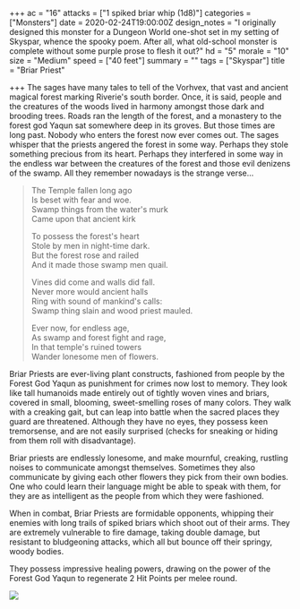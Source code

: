 +++
ac = "16"
attacks = ["1 spiked briar whip (1d8)"]
categories = ["Monsters"]
date = 2020-02-24T19:00:00Z
design_notes = "I originally designed this monster for a Dungeon World one-shot set in my setting of Skyspar, whence the spooky poem. After all, what old-school monster is complete without some purple prose to flesh it out?"
hd = "5"
morale = "10"
size = "Medium"
speed = ["40 feet"]
summary = ""
tags = ["Skyspar"]
title = "Briar Priest"

+++
The sages have many tales to tell of the Vorhvex, that vast and ancient magical forest marking Riverie's south border. Once, it is said, people and the creatures of the woods lived in harmony amongst those dark and brooding trees. Roads ran the length of the forest, and a monastery to the forest god Yaqun sat somewhere deep in its groves. But those times are long past. Nobody who enters the forest now ever comes out. The sages whisper that the priests angered the forest in some way. Perhaps they stole something precious from its heart. Perhaps they interfered in some way in the endless war between the creatures of the forest and those evil denizens of the swamp. All they remember nowadays is the strange verse...

> The Temple fallen long ago  
> Is beset with fear and woe.  
> Swamp things from the water's murk  
> Came upon that ancient kirk
>
> To possess the forest's heart  
> Stole by men in night-time dark.  
> But the forest rose and railed  
> And it made those swamp men quail.
>
> Vines did come and walls did fall.  
> Never more would ancient halls  
> Ring with sound of mankind's calls:  
> Swamp thing slain and wood priest mauled.
>
> Ever now, for endless age,  
> As swamp and forest fight and rage,  
> In that temple's ruined towers  
> Wander lonesome men of flowers.

Briar Priests are ever-living plant constructs, fashioned from people by the Forest God Yaqun as punishment for crimes now lost to memory. They look like tall humanoids made entirely out of tightly woven vines and briars, covered in small, blooming, sweet-smelling roses of many colors. They walk with a creaking gait, but can leap into battle when the sacred places they guard are threatened. Although they have no eyes, they possess keen tremorsense, and are not easily surprised (checks for sneaking or hiding from them roll with disadvantage).

Briar priests are endlessly lonesome, and make mournful, creaking, rustling noises to communicate amongst themselves. Sometimes they also communicate by giving each other flowers they pick from their own bodies. One who could learn their language might be able to speak with them, for they are as intelligent as the people from which they were fashioned.

When in combat, Briar Priests are formidable opponents, whipping their enemies with long trails of spiked briars which shoot out of their arms. They are extremely vulnerable to fire damage, taking double damage, but resistant to bludgeoning attacks, which all but bounce off their springy, woody bodies.

They possess impressive healing powers, drawing on the power of the Forest God Yaqun to regenerate 2 Hit Points per melee round.

![](https://78.media.tumblr.com/ede0ea30de0d0ab983eb2e13401207cf/tumblr_p5hnrrZjwN1vj6ju2o2_500.gif)